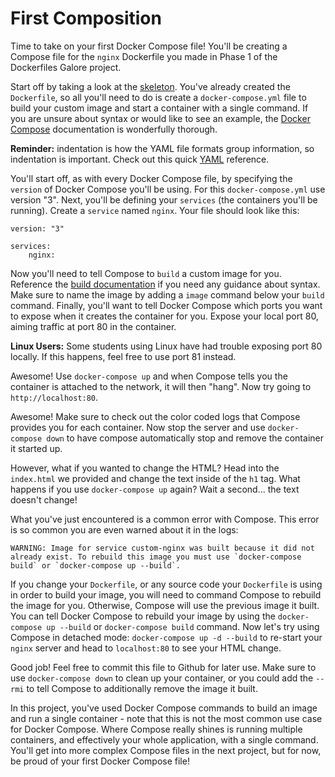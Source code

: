 # First Composition

Time to take on your first Docker Compose file! You'll be creating a Compose
file for the `nginx` Dockerfile you made in Phase 1 of the Dockerfiles Galore
project.

Start off by taking a look at the [skeleton][skeleton]. You've already created
the `Dockerfile`, so all you'll need to do is create a `docker-compose.yml` file
to build your custom image and start a container with a single command. If you
are unsure about syntax or would like to see an example, the [Docker
Compose][docs] documentation is wonderfully thorough.

**Reminder:** indentation is how the YAML file formats group information, so
indentation is important. Check out this quick [YAML][yaml] reference.

You'll start off, as with every Docker Compose file, by specifying the `version`
of Docker Compose you'll be using. For this `docker-compose.yml` use version
"3". Next, you'll be defining your `services` (the containers you'll be running).
Create a `service` named `nginx`. Your file should look like this:

```
version: "3"

services:
    nginx:
```

Now you'll need to tell Compose to `build` a custom image for you. Reference the
[build documentation][build-docs] if you need any guidance about syntax. Make
sure to name the image by adding a `image` command below your `build` command.
Finally, you'll want to tell Docker Compose which ports you want to expose when
it creates the container for you. Expose your local port 80, aiming traffic at
port 80 in the container.

**Linux Users:** Some students using Linux have had trouble exposing port 80
locally. If this happens, feel free to use port 81 instead. 

Awesome! Use `docker-compose up` and when Compose tells you the container is
attached to the network, it will then "hang". Now try going to
`http://localhost:80`.

Awesome! Make sure to check out the color coded logs that Compose provides you
for each container. Now stop the server and use `docker-compose down` to have
compose automatically stop and remove the container it started up.

However, what if you wanted to change the HTML? Head into the `index.html` we
provided and change the text inside of the `h1` tag. What happens if you use
`docker-compose up` again? Wait a second... the text doesn't change!

What you've just encountered is a common error with Compose. This error is so
common you are even warned about it in the logs:

```
WARNING: Image for service custom-nginx was built because it did not already exist. To rebuild this image you must use `docker-compose build` or `docker-compose up --build`.
```

If you change your `Dockerfile`, or any source code your `Dockerfile` is using
in order to build your image, you will need to command Compose to rebuild the
image for you. Otherwise, Compose will use the previous image it built. You can
tell Docker Compose to rebuild your image by using the `docker-compose up
--build` or `docker-compose build` command. Now let's try using Compose in
detached mode: `docker-compose up -d --build` to re-start your `nginx` server and
head to `localhost:80` to see your HTML change.

Good job! Feel free to commit this file to Github for later use. Make sure to
use `docker-compose down` to clean up your container, or you could add the
`--rmi` to tell Compose to additionally remove the image it built.

In this project, you've used Docker Compose commands to build an image and run a
single container - note that this is not the most common use case for Docker
Compose. Where Compose really shines is running multiple containers, and
effectively your whole application, with a single command. You'll get into more
complex Compose files in the next project, but for now, be proud of your first
Docker Compose file!

[build-docs]: https://docs.docker.com/compose/compose-file/#build
[yaml]: https://learnxinyminutes.com/docs/yaml/
[docs]: https://docs.docker.com/compose/compose-file/
[skeleton]: https://assets.aaonline.io/Docker/homeworks/first_composition/skeleton.zip

